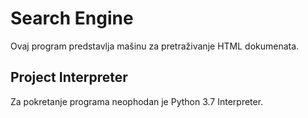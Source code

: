 # Search Engine
Ovaj program predstavlja mašinu za pretraživanje HTML dokumenata.
## Project Interpreter
Za pokretanje programa neophodan je Python 3.7 Interpreter.
